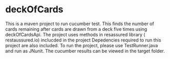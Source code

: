 # deckOfCards
This is a maven project to run cucumber test. This finds the number of cards remaining after cards are drawn from a deck five times using deckOfCardsApi.
The project uses methods in resassured library ( restaussured.io) inclucded in the project
Depedencies required to run this project are also included.
To run the project, please use TestRunner.java and run as JNunit.
The cucumber results can be viewed in the target folder.
